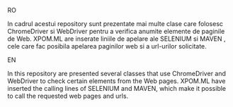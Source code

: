 RO

In cadrul acestui repository sunt prezentate mai multe clase care folosesc ChromeDriver si WebDriver pentru a verifica anumite elemente de paginile de Web.
XPOM.ML are inserate liniile de apelare ale SELENIUM si MAVEN , cele care fac posibila apelarea paginilor web si a url-urilor solicitate. 

EN

In this repository are presented several classes that use ChromeDriver and WebDriver to check certain elements from the Web pages.
XPOM.ML have inserted the calling lines of SELENIUM and MAVEN, which make it possible to call the requested web pages and urls.
